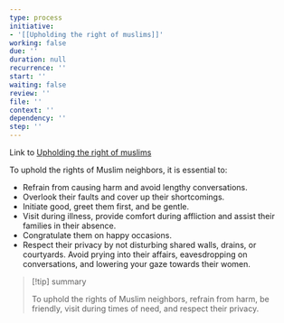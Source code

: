 ```yaml
---
type: process
initiative:
- '[[Upholding the right of muslims]]'
working: false
due: ''
duration: null
recurrence: ''
start: ''
waiting: false
review: ''
file: ''
context: ''
dependency: ''
step: ''
---
```


Link to [Upholding the right of muslims](Initiatives/worship/Upholding%20the%20right%20of%20muslims.md)

To uphold the rights of Muslim neighbors, it is essential to:

* Refrain from causing harm and avoid lengthy conversations.
* Overlook their faults and cover up their shortcomings.
* Initiate good, greet them first, and be gentle.
* Visit during illness, provide comfort during affliction and assist their families in their absence.
* Congratulate them on happy occasions.
* Respect their privacy by not disturbing shared walls, drains, or courtyards. Avoid prying into their affairs, eavesdropping on conversations, and lowering your gaze towards their women.

> [!tip] summary
> 
> 
> To uphold the rights of Muslim neighbors, refrain from harm, be friendly, visit during times of need, and respect their privacy.
> 

